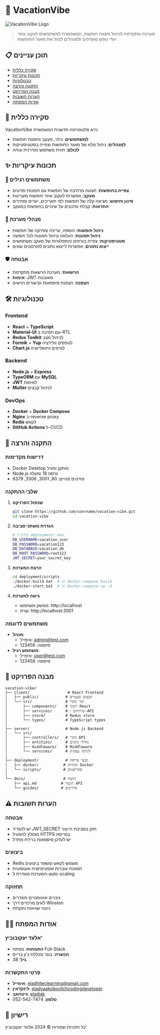 # 🌴 VacationVibe

![VacationVibe Logo](client/public/logo.svg)

> מערכת מתקדמת לניהול והצגת חופשות, המאפשרת למשתמשים לעקוב אחר יעדי נופש מועדפים ולמנהלים לנהל את מאגר החופשות.

## 📋 תוכן עניינים
- [סקירה כללית](#סקירה-כללית)
- [תכונות עיקריות](#תכונות-עיקריות)
- [טכנולוגיות](#טכנולוגיות)
- [התקנה והרצה](#התקנה-והרצה)
- [מבנה הפרויקט](#מבנה-הפרויקט)
- [הערות חשובות](#הערות-חשובות)
- [אודות המפתח](#אודות-המפתח)

## 🎯 סקירה כללית

VacationVibe היא פלטפורמה חדשנית המאפשרת:
- **למשתמשים**: גילוי, מעקב והזמנת חופשות
- **למנהלים**: ניהול מלא של מאגר החופשות וצפייה בסטטיסטיקות
- **לכולם**: חווית משתמש מודרנית ונוחה

## ✨ תכונות עיקריות

### 👥 משתמשים רגילים
- **צפייה בחופשות**: תצוגה מרהיבה של חופשות עם תמונות ופרטים
- **מעקב**: אפשרות לעקוב אחר חופשות מעניינות
- **סינון וחיפוש**: מציאה קלה של חופשות לפי תאריכים, יעדים ומחירים
- **התראות**: קבלת עדכונים על שינויים בחופשות במעקב

### 👑 מנהלי מערכת
- **ניהול חופשות**: הוספה, עריכה ומחיקה של חופשות
- **ניהול תמונות**: העלאה וניהול תמונות לכל חופשה
- **סטטיסטיקות**: צפייה בגרפים והתפלגויות של מעקב משתמשים
- **ייצוא נתונים**: אפשרות לייצוא נתונים לפורמטים שונים

### 🛡️ אבטחה
- **הרשאות**: מערכת הרשאות מתקדמת
- **אימות**: JWT מאובטח
- **הצפנה**: הצפנת סיסמאות וקישורים רגישים

## 🛠️ טכנולוגיות

### Frontend
- **React** + **TypeScript**
- **Material-UI** עם תמיכה ב-RTL
- **Redux Toolkit** לניהול מצב
- **Formik** + **Yup** לטפסים וולידציה
- **Chart.js** לגרפים וויזואליזציה

### Backend
- **Node.js** + **Express**
- **TypeORM** עם **MySQL**
- **JWT** לאימות
- **Multer** לניהול קבצים

### DevOps
- **Docker** + **Docker Compose**
- **Nginx** כ-reverse proxy
- **Redis** לקאש
- **GitHub Actions** ל-CI/CD

## 🚀 התקנה והרצה

### דרישות מקדימות
- Docker Desktop מותקן ופעיל
- Node.js גרסה 18 ומעלה
- פורטים פנויים: 80, 3001, 3306, 6379

### שלבי ההתקנה

1. **שכפול הפרויקט**
   ```bash
   git clone https://github.com/username/vacation-vibe.git
   cd vacation-vibe
   ```

2. **הגדרת משתני סביבה**
   ```bash
   # בתיקיית deployment/.env
   DB_USERNAME=vacation_user
   DB_PASSWORD=vacation123
   DB_DATABASE=vacation_db
   DB_ROOT_PASSWORD=root123
   JWT_SECRET=your_secret_key
   ```

3. **הרצת המערכת**
   ```bash
   cd deployment/scripts
   ./docker-build.bat  # או docker-compose build
   ./docker-start.bat  # או docker-compose up -d
   ```

4. **גישה למערכת**
   - ממשק משתמש: http://localhost
   - שרת: http://localhost:3001

### משתמשים לדוגמה
- **מנהל**:
  - אימייל: admin@test.com
  - סיסמה: 123456
- **משתמש רגיל**:
  - אימייל: user@test.com
  - סיסמה: 123456

## 📁 מבנה הפרויקט

```
vacation-vibe/
├── client/                 # React Frontend
│   ├── public/            # קבצים סטטיים
│   └── src/               # קוד מקור
│       ├── components/    # רכיבי React
│       ├── services/      # שירותים ו-API
│       ├── store/         # Redux store
│       └── types/         # TypeScript types
│
├── server/                # Node.js Backend
│   └── src/
│       ├── controllers/   # בקרי API
│       ├── entities/      # מודלי נתונים
│       ├── middleware/    # Middleware
│       └── services/      # לוגיקה עסקית
│
├── deployment/            # קבצי פריסה
│   ├── docker/           # הגדרות Docker
│   └── scripts/          # סקריפטים
│
└── docs/                 # תיעוד
    ├── api.md           # תיעוד API
    └── guides/          # מדריכים
```

## ⚠️ הערות חשובות

### אבטחה
- יש להגדיר JWT_SECRET חזק בסביבת הייצור
- מומלץ להפעיל HTTPS בפריסה
- יש לעדכן סיסמאות ברירת מחדל

### ביצועים
- Redis משמש לקאש ומשפר ביצועים
- תמונות עוברות אופטימיזציה אוטומטית
- המערכת מוגדרת ל-auto-scaling

### תחזוקה
- גיבויים אוטומטיים מוגדרים
- לוגים מרכזיים דרך Winston
- ניטור שגיאות ותקלות

## 👨‍💻 אודות המפתח

### אלעד יעקובוביץ'
- **התמחות**: מפתח Full-Stack
- **הכשרה**: בוגר מכללת ג'ון ברייס
- **גיל**: 38

### פרטי התקשרות
- **אימייל**: [eladhiteclearning@gmail.com](mailto:eladhiteclearning@gmail.com)
- **לינקדאין**: [eladyaakobovitchcodingdeveloper](https://www.linkedin.com/in/eladyaakobovitchcodingdeveloper/)
- **גיטהאב**: [eladjak](https://github.com/eladjak)
- **טלפון**: 052-542-7474

## 📄 רישיון
כל הזכויות שמורות © 2024 אלעד יעקובוביץ'